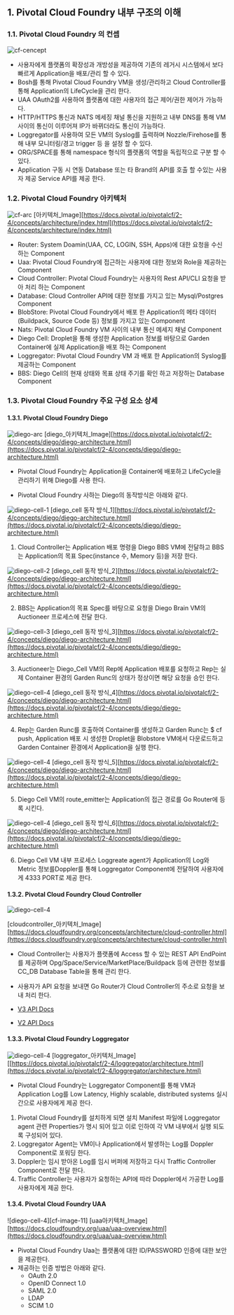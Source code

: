 ## 1. Pivotal Cloud Foundry 내부 구조의 이해

### 1.1. Pivotal Cloud Foundry 의 컨셉

![cf-cencept][cf-image-0]

-  사용자에게 플랫폼의 확장성과 개방성을 제공하여 기존의 레거시 시스템에서 보다 빠르게 Application을 배포/관리 할 수 있다.
- Bosh를 통해 Pivotal Cloud Foundry VM을 생성/관리하고 Cloud Controller를 통해 Application의 LifeCycle을 관리 한다.
- UAA OAuth2를 사용하여 플랫폼에 대한 사용자의 접근 제어/권한 제어가 가능하다.
- HTTP/HTTPS 통신과 NATS 메세징 채널 통신을 지원하고 내부 DNS를 통해 VM 사이의 통신이 이루어져 IP가 바뀌더라도  통신이 가능하다.
- Loggregator를 사용하여 모든 VM의 Syslog를 출력하며 Nozzle/Firehose를 통해 내부 모니터링/경고 trigger 등 을 설정 할 수 있다.
- ORG/SPACE를 통해 namespace 형식의 플랫폼의 역할을 독립적으로 구분 할 수 있다.
- Application 구동 시 연동 Database 또는 타 Brand의 API를 호출 할 수있는 사용자 제공 Service API를 제공 한다.

### 1.2. Pivotal Cloud Foundry 아키텍처

![cf-arc][cf-image-1]
[아키텍처_Image][https://docs.pivotal.io/pivotalcf/2-4/concepts/architecture/index.html](https://docs.pivotal.io/pivotalcf/2-4/concepts/architecture/index.html)

- Router:  System Doamin(UAA, CC,  LOGIN, SSH, Apps)에 대한 요청을 수신하는 Component
- Uaa: Pivotal Cloud Foundry에 접근하는 사용자에 대한 정보와 Role을 제공하는 Component
- Cloud Controller: Pivotal Cloud Foundry는 사용자의 Rest API/CLI 요청을 받아 처리 하는 Component
- Database: Cloud Controller API에 대한 정보를 가지고 있는 Mysql/Postgres Component
- BlobStore: Pivotal Cloud Foundry에서 배포 한 Application의 메타 데이터(Buildpack, Source Code 등) 정보를 가지고 있는 Component
- Nats:  Pivotal Cloud Foundry VM 사이의 내부 통신 메세지 채널 Component
- Diego Cell: Droplet을 통해 생성한 Application 정보를 바탕으로 Garden Container에 실제 Application을 배포 하는 Component
- Loggregator: Pivotal Cloud Foundry VM 과 배포 한 Application의 Syslog를 제공하는 Component
- BBS: Diego Cell의 현재 상태와 목표 상태 주기를 확인 하고 저장하는 Database Component

### 1.3. Pivotal Cloud Foundry 주요 구성 요소 상세

#### 1.3.1. Pivotal Cloud Foundry Diego

![diego-arc][cf-image-2]
[diego_아키텍처_Image][https://docs.pivotal.io/pivotalcf/2-4/concepts/diego/diego-architecture.html](https://docs.pivotal.io/pivotalcf/2-4/concepts/diego/diego-architecture.html)

- Pivotal Cloud Foundry는 Application을 Container에 배포하고 LifeCycle을 관리하기 위해 Diego를 사용 한다.

- Pivotal Cloud Foundry 사하는 Diego의 동작방식은 아래와 같다.

![diego-cell-1][cf-image-3]
[diego_cell 동작 방식_1][https://docs.pivotal.io/pivotalcf/2-4/concepts/diego/diego-architecture.html](https://docs.pivotal.io/pivotalcf/2-4/concepts/diego/diego-architecture.html)

1. Cloud Controller는 Application 배포 명령을 Diego BBS VM에 전달하고 BBS는 Application의 목표 Spec(instance 수, Memory 등)을 저장 한다.

![diego-cell-2][cf-image-4]
[diego_cell 동작 방식_2][https://docs.pivotal.io/pivotalcf/2-4/concepts/diego/diego-architecture.html](https://docs.pivotal.io/pivotalcf/2-4/concepts/diego/diego-architecture.html)

2. BBS는 Application의 목표 Spec를 바탕으로 요청을 Diego Brain VM의 Auctioneer 프로세스에 전달 한다.

![diego-cell-3][cf-image-5]
[diego_cell 동작 방식_3][https://docs.pivotal.io/pivotalcf/2-4/concepts/diego/diego-architecture.html](https://docs.pivotal.io/pivotalcf/2-4/concepts/diego/diego-architecture.html)

3. Auctioneer는 Diego_Cell VM의 Rep에 Application 배포를 요청하고  Rep는 실제 Container 환경의 Garden Runc의 상태가 정상이면 해당 요청을 승인 한다.

![diego-cell-4][cf-image-6]
[diego_cell 동작 방식_4][https://docs.pivotal.io/pivotalcf/2-4/concepts/diego/diego-architecture.html](https://docs.pivotal.io/pivotalcf/2-4/concepts/diego/diego-architecture.html)

4. Rep는 Garden Runc를 호출하여 Container를 생성하고 Garden Runc는 $ cf push, Application 배포 시 생성한 Droplet을 Blobstore VM에서 다운로드하고 Garden Container 환경에서 Application을 실행 한다.


![diego-cell-4][cf-image-7]
[diego_cell 동작 방식_5][https://docs.pivotal.io/pivotalcf/2-4/concepts/diego/diego-architecture.html](https://docs.pivotal.io/pivotalcf/2-4/concepts/diego/diego-architecture.html)

5. Diego Cell VM의 route_emitter는 Application의 접근 경로를 Go Router에 등록 시킨다.

![diego-cell-4][cf-image-8]
[diego_cell 동작 방식_6][https://docs.pivotal.io/pivotalcf/2-4/concepts/diego/diego-architecture.html](https://docs.pivotal.io/pivotalcf/2-4/concepts/diego/diego-architecture.html)

6. Diego Cell VM 내부 프로세스 Loggreate agent가 Application의 Log와 Metric 정보를Doppler를 통해 Loggregator Component에 전달하여 사용자에게 4333 PORT로 제공 한다.

#### 1.3.2. Pivotal Cloud Foundry Cloud Controller

![diego-cell-4][cf-image-9]

 [cloudcontroller_아키텍처_Image][https://docs.cloudfoundry.org/concepts/architecture/cloud-controller.html](https://docs.cloudfoundry.org/concepts/architecture/cloud-controller.html)
 
 - Cloud Controller는 사용자가 플랫폼에 Access 할 수 있는 REST API EndPoint를 제공하며 Opg/Space/Service/MarketPlace/Buildpack 등에 관련한 정보를 CC_DB Database Table을 통해 관리 한다.
- 사용자가 API 요청을 보내면 Go Router가 Cloud Controller의 주소로 요청을 보내 처리 한다. 

-   [V3 API Docs](http://v3-apidocs.cloudfoundry.org/)
-   [V2 API Docs](http://apidocs.cloudfoundry.org/)
 
#### 1.3.3. Pivotal Cloud Foundry Loggregator

![diego-cell-4][cf-image-10]
[loggregator_아키텍처_Image][[https://docs.pivotal.io/pivotalcf/2-4/loggregator/architecture.html](https://docs.pivotal.io/pivotalcf/2-4/loggregator/architecture.html)

- Pivotal Cloud Foundry는 Loggregator Component를 통해 VM과 Application Log를 Low Latency, Highly scalable, distributed systems 실시간으로 사용자에게 제공 한다.
1. Pivotal Cloud Foundry를 설치하게 되면 설치 Manifest 파일에 Loggregator agent 관련 Properties가 명시 되어 있고 이로 인하여 각 VM 내부에서 실행 되도록 구성되어 있다.
2. Loggregator Agent는 VM이나 Application에서 발생하는 Log를 Doppler Component로 포워딩 한다.
3. Doppler는 임시 받아온 Log를 임시 버퍼에 저장하고 다시 Traffic Controller Component로 전달 한다.
5. Traffic Controller는 사용자가 요청하는 API에 따라 Doppler에서 가공한 Log를 사용자에게 제공 한다.

#### 1.3.4. Pivotal Cloud Foundry UAA

![diego-cell-4][cf-image-11]
[uaa아키텍처_Image][https://docs.cloudfoundry.org/uaa/uaa-overview.html](https://docs.cloudfoundry.org/uaa/uaa-overview.html)

- Pivotal Cloud Foundry Uaa는 플랫폼에 대한 ID/PASSWORD 인증에 대한 보안을 제공한다.
- 제공하는 인증 방법은 아래와 같다.
	- OAuth 2.0
	- OpenID Connect 1.0
	- SAML 2.0
	- LDAP
	- SCIM 1.0



[cf-image-0]:./images/cf-image-1.png
[cf-image-1]:./images/cf-image-2.png
[cf-image-2]:./images/cf-image-3.png
[cf-image-3]:./images/cf-image-4.png
[cf-image-4]:./images/cf-image-5.png
[cf-image-5]:./images/cf-image-6.png
[cf-image-6]:./images/cf-image-7.png
[cf-image-7]:./images/cf-image-8.png
[cf-image-8]:./images/cf-image-9.png
[cf-image-9]:./images/cf-image-10.png
[cf-image-10]:./images/cf-image-11.png
[cf-image-10]:./images/cf-image-12.png
